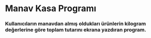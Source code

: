 # Manav Kasa Programı

### Kullanıcıların manavdan almış oldukları ürünlerin kilogram değerlerine göre toplam tutarını ekrana yazdıran program.

